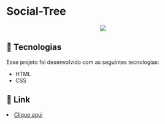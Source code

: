 # Social-Tree
<p align="center">
  <img  src="https://media.giphy.com/media/X41ZskigAh0uZzvlrW/giphy.gif">
</p>

## 🧪 Tecnologias

Esse projeto foi desenvolvido com as seguintes tecnologias:

<ul>
  <li>HTML</li>
  
  <li>CSS</li>
</ul>


## 🔗 Link

<li><a href="https://social-treedg.vercel.app">Clique aqui</a></li>

